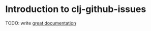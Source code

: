 # Introduction to clj-github-issues

TODO: write [great documentation](http://jacobian.org/writing/great-documentation/what-to-write/)
